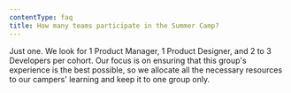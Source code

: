 ```yaml
---
contentType: faq
title: How many teams participate in the Summer Camp?
---
```

Just one. We look for 1 Product Manager, 1 Product Designer, and 2 to 3 Developers per cohort. Our focus is on ensuring that this group's experience is the best possible, so we allocate all the necessary resources to our campers' learning and keep it to one group only.